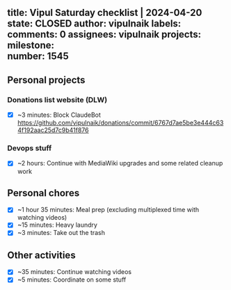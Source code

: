 title:	Vipul Saturday checklist | 2024-04-20
state:	CLOSED
author:	vipulnaik
labels:	
comments:	0
assignees:	vipulnaik
projects:	
milestone:	
number:	1545
--
## Personal projects

### Donations list website (DLW)

- [x] ~3 minutes: Block ClaudeBot https://github.com/vipulnaik/donations/commit/6767d7ae5be3e444c634f192aac25d7c9b41f876

### Devops stuff

- [x] ~2 hours: Continue with MediaWiki upgrades and some related cleanup work

## Personal chores

- [x] ~1 hour 35 minutes: Meal prep (excluding multiplexed time with watching videos)
- [x] ~15 minutes: Heavy laundry
- [x] ~3 minutes: Take out the trash

## Other activities

- [x] ~35 minutes: Continue watching videos
- [x] ~5 minutes: Coordinate on some stuff
